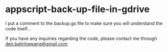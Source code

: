 # appscript-back-up-file-in-gdrive

I put a comment to the backup.gs file to make sure you will understand the code itself...

If you have any inquiries regarding the code, please contact me through den.balinhawang@gmail.com
